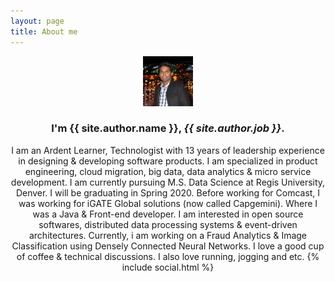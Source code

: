 ```yaml
---
layout: page
title: About me
---
```

  <div class="hero-inner">
    <div class="hero-container">  <center>
<img src="/public/images/author.jpeg" style="background-size=400px"/> <h3>I'm <strong itemprop="name">{{ site.author.name }}</strong>, <em itemprop="jobTitle">{{ site.author.job }}</em>.</h3>

 I am an Ardent Learner, Technologist with 13 years of leadership experience in designing & developing software products. I am specialized in product engineering, cloud migration, big data, data analytics & micro service development. I am currently pursuing M.S. Data Science at Regis University, Denver. I will be graduating in Spring 2020. Before working for Comcast, I was working for iGATE Global solutions (now called Capgemini). Where I was a Java & Front-end developer. I am interested in open source softwares, distributed data processing systems & event-driven architectures. Currently, i am working on a Fraud Analytics & Image Classification using Densely Connected Neural Networks. I love a good cup of coffee & technical discussions. I also love running, jogging and etc. 
  {% include social.html %} </center>
    </div>
  </div>
